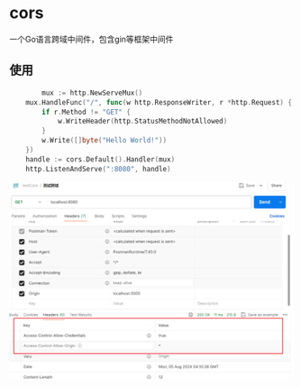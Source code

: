 # cors
一个Go语言跨域中间件，包含gin等框架中间件

## 使用
```go
        mux := http.NewServeMux()
	mux.HandleFunc("/", func(w http.ResponseWriter, r *http.Request) {
		if r.Method != "GET" {
			w.WriteHeader(http.StatusMethodNotAllowed)
		}
		w.Write([]byte("Hello World!"))
	})
	handle := cors.Default().Handler(mux)
	http.ListenAndServe(":8080", handle)
```

![img.png](img.png)
